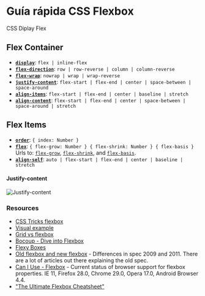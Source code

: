 # Guía rápida CSS Flexbox
CSS Diplay Flex

## Flex Container

* [**`display`**](https://developer.mozilla.org/en-US/docs/Web/CSS/display): `flex | inline-flex`
* [**`flex-direction`**](https://developer.mozilla.org/en-US/docs/Web/CSS/flex-direction): `row | row-reverse | column | column-reverse`
* [**`flex-wrap`**](https://developer.mozilla.org/en-US/docs/Web/CSS/flex-wrap): `nowrap | wrap | wrap-reverse`
* [**`justify-content`**](https://developer.mozilla.org/en-US/docs/Web/CSS/justify-content): `flex-start | flex-end | center | space-between | space-around`
* [**`align-items`**](https://developer.mozilla.org/en-US/docs/Web/CSS/align-items): `flex-start | flex-end | center | baseline | stretch`
* [**`align-content`**](https://developer.mozilla.org/en-US/docs/Web/CSS/align-content): `flex-start | flex-end | center | space-between | space-around | stretch`

## Flex Items

* [**`order`**](https://developer.mozilla.org/en-US/docs/Web/CSS/order): `{ index: Number }`
* [**`flex`**](https://developer.mozilla.org/en-US/docs/Web/CSS/flex): `{ flex-grow: Number } { flex-shrink: Number } { flex-basis }`
  Urls to: [`flex-grow`](https://developer.mozilla.org/en-US/docs/Web/CSS/flex-grow), [`flex-shrink`](https://developer.mozilla.org/en-US/docs/Web/CSS/flex-shrink), and [`flex-basis`](https://developer.mozilla.org/en-US/docs/Web/CSS/flex-basis).
* [**`align-self`**](https://developer.mozilla.org/en-US/docs/Web/CSS/align-self): `auto | flex-start | flex-end | center | baseline | stretch`

#### Justify-content
![Justify-content](https://github.com/pablorgarcia/Guia-rapida-CSS-Flexbox_tutorial-ejemplo/blob/main/justify-content.jpg "Justify-content")


### Resources

* [CSS Tricks flexbox](https://css-tricks.com/snippets/css/a-guide-to-flexbox/)
* [Visual example](https://yoksel.github.io/flex-cheatsheet/)
* [Grid vs flexbox](https://dev.to/nadayousry/grid-vs-flexbox-3fbh)
* [Bocoup - Dive into Flexbox](http://weblog.bocoup.com/dive-into-flexbox/)
* [Flexy Boxes](http://the-echoplex.net/flexyboxes/)
* [Old flexbox and new flexbox](http://css-tricks.com/old-flexbox-and-new-flexbox/) - Differences in spec 2009 and 2011. There are a lot of articles out there explaining the old spec.
* [Can I Use - Flexbox](http://caniuse.com/flexbox) - Current status of browser support for flexbox properties. IE 11, Firefox 28.0, Chrome 29.0, Opera 17.0, Android Browser 4.4.
* ["The Ultimate Flexbox Cheatsheet"](http://www.sketchingwithcss.com/samplechapter/cheatsheet.html)
